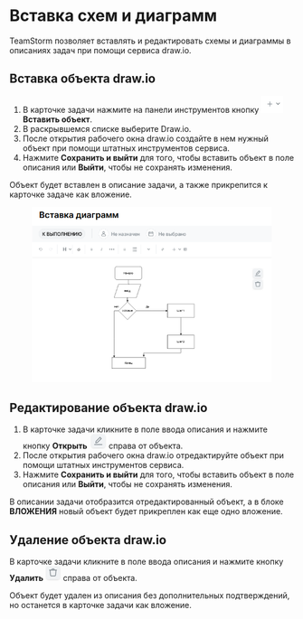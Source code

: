 # Вставка схем и диаграмм

TeamStorm позволяет вставлять и редактировать схемы и диаграммы в описаниях задач при помощи сервиса draw.io.

## Вставка объекта draw.io

1. В карточке задачи нажмите на панели инструментов кнопку <img src="../../../../.gitbook/assets/изображение.png" alt="" data-size="line"> **Вставить объект**.
2. В раскрывшемся списке выберите Draw.io.
3. После открытия рабочего окна draw.io создайте в нем нужный объект при помощи штатных инструментов сервиса.&#x20;
4. Нажмите **Сохранить и выйти** для того, чтобы вставить объект в поле описания или **Выйти**, чтобы не сохранять изменения.

Объект будет вставлен в описание задачи, а также прикрепится к карточке задаче как вложение.

<figure><img src="../../../../.gitbook/assets/изображение (1).png" alt=""><figcaption></figcaption></figure>

## Редактирование объекта draw.io

1. В карточке задачи кликните в поле ввода описания и нажмите кнопку **Открыть** <img src="../../../../.gitbook/assets/изображение (2).png" alt="" data-size="line">справа от объекта.&#x20;
2. После открытия рабочего окна draw.io отредактируйте объект при помощи штатных инструментов сервиса.&#x20;
3. Нажмите **Сохранить и выйти** для того, чтобы вставить объект в поле описания или **Выйти**, чтобы не сохранять изменения.

В описании задачи отобразится отредактированный объект, а в блоке **ВЛОЖЕНИЯ** новый объект будет прикреплен как еще одно вложение.&#x20;

## Удаление объекта draw.io

В карточке задачи кликните в поле ввода описания и нажмите кнопку **Удалить** <img src="../../../../.gitbook/assets/изображение (3).png" alt="" data-size="line"> справа от объекта.&#x20;

Объект будет удален из описания без дополнительных подтверждений, но останется в карточке задачи как вложение.
